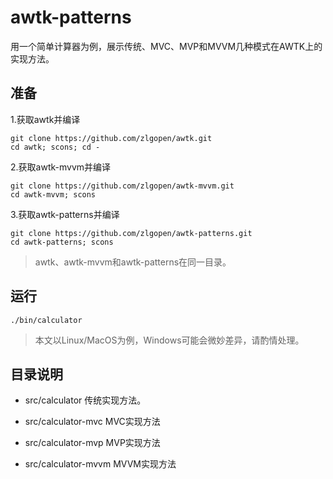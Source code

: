 # awtk-patterns

用一个简单计算器为例，展示传统、MVC、MVP和MVVM几种模式在AWTK上的实现方法。

## 准备

1.获取awtk并编译

```
git clone https://github.com/zlgopen/awtk.git
cd awtk; scons; cd -
```

2.获取awtk-mvvm并编译

```
git clone https://github.com/zlgopen/awtk-mvvm.git
cd awtk-mvvm; scons
```

3.获取awtk-patterns并编译

```
git clone https://github.com/zlgopen/awtk-patterns.git
cd awtk-patterns; scons
```

> awtk、awtk-mvvm和awtk-patterns在同一目录。

## 运行

```
./bin/calculator
```

> 本文以Linux/MacOS为例，Windows可能会微妙差异，请酌情处理。


## 目录说明

* src/calculator 传统实现方法。

* src/calculator-mvc MVC实现方法

* src/calculator-mvp MVP实现方法

* src/calculator-mvvm MVVM实现方法

